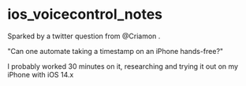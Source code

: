 # ios_voicecontrol_notes

Sparked by a twitter question from @Criamon .


"Can one automate taking a timestamp on an iPhone hands-free?"

I probably worked 30 minutes on it, researching and trying it out on my iPhone with iOS 14.x

